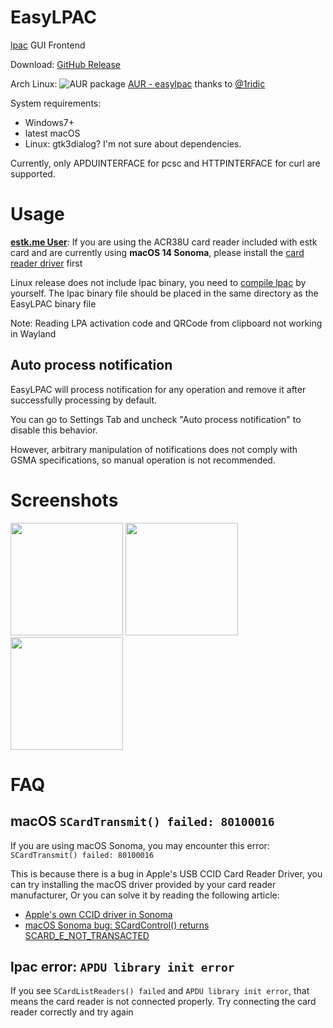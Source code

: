 # EasyLPAC
[lpac](https://github.com/estkme-group/lpac) GUI Frontend

Download: [GitHub Release](https://github.com/creamlike1024/EasyLPAC/releases/latest)

Arch Linux: ![AUR package](https://img.shields.io/aur/version/easylpac) [AUR - easylpac](https://aur.archlinux.org/packages/easylpac)
 thanks to [@1ridic](https://github.com/1ridic)

System requirements:
- Windows7+
- latest macOS
- Linux: gtk3dialog? I'm not sure about dependencies.

Currently, only APDUINTERFACE for pcsc and HTTPINTERFACE for curl are supported.

# Usage

**[estk.me User](https://www.estk.me/)**: If you are using the ACR38U card reader included with estk card and are currently using **macOS 14 Sonoma**, please install the [card reader driver](https://www.acs.com.hk/en/driver/228/acr38u-nd-pocketmate-smart-card-reader-micro-usb/) first

Linux release does not include lpac binary, you need to [compile lpac](https://github.com/estkme-group/lpac?tab=readme-ov-file#compile) by yourself. The lpac binary file should be placed in the same directory as the EasyLPAC binary file

Note: Reading LPA activation code and QRCode from clipboard not working in Wayland

## Auto process notification
EasyLPAC will process notification for any operation and remove it after successfully processing by default.

You can go to Settings Tab and uncheck "Auto process notification" to disable this behavior.

However, arbitrary manipulation of notifications does not comply with GSMA specifications, so manual operation is not recommended.

# Screenshots
<p>
<a href="https://github.com/creamlike1024/EasyLPAC/blob/master/screenshots/chipinfo.png"><img src="https://github.com/creamlike1024/EasyLPAC/blob/master/screenshots/chipinfo.png?raw=true"  height="180px"/></a>
<a href="https://github.com/creamlike1024/EasyLPAC/blob/master/screenshots/notification.png"><img src="https://github.com/creamlike1024/EasyLPAC/blob/master/screenshots/notification.png?raw=true" height="180px"/></a>
<a href="https://github.com/creamlike1024/EasyLPAC/blob/master/screenshots/profile.png"><img src="https://github.com/creamlike1024/EasyLPAC/blob/master/screenshots/profile.png?raw=true" height="180px"/></a>
</p>

# FAQ

## macOS `SCardTransmit() failed: 80100016`

If you are using macOS Sonoma, you may encounter this error: `SCardTransmit() failed: 80100016`

This is because there is a bug in Apple's USB CCID Card Reader Driver, you can try installing the macOS driver provided by your card reader manufacturer, Or you can solve it by reading the following article:

- [Apple's own CCID driver in Sonoma](https://blog.apdu.fr/posts/2023/11/apple-own-ccid-driver-in-sonoma/)
- [macOS Sonoma bug: SCardControl() returns SCARD_E_NOT_TRANSACTED](https://blog.apdu.fr/posts/2023/09/macos-sonoma-bug-scardcontrol-returns-scard_e_not_transacted/)

## lpac error: `APDU library init error`

If you see `SCardListReaders() failed` and `APDU library init error`, that means the card reader is not connected properly. Try connecting the card reader correctly and try again
